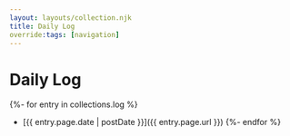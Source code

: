```yaml
---
layout: layouts/collection.njk
title: Daily Log
override:tags: [navigation]
---
```


# Daily Log

{%- for entry in collections.log %}
* [{{ entry.page.date | postDate }}]({{ entry.page.url }})
{%- endfor %}
